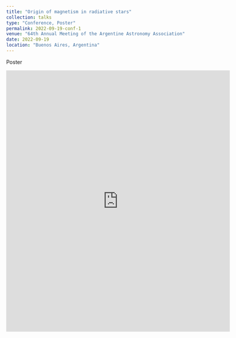 ```yaml
---
title: "Origin of magnetism in radiative stars"
collection: talks
type: "Conference, Poster"
permalink: 2022-09-19-conf-1
venue: "64th Annual Meeting of the Argentine Astronomy Association"
date: 2022-09-19
location: "Buenos Aires, Argentina"
---
```

Poster

<embed src="https://juanshr.github.io/files/poster2022.pdf" type="application/pdf" width="600px" height="700px"/>
<br>
